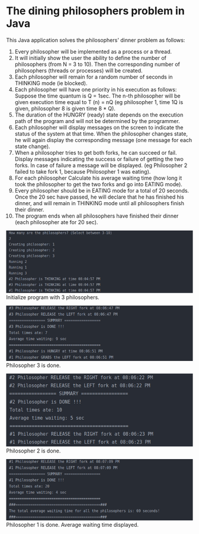# The dining philosophers problem in Java

This Java application solves the philosophers' dinner problem as follows:
1. Every philosopher will be implemented as a process or a thread.
2. It will initially show the user the ability to define the number of philosophers (from N = 3 to 10). Then the corresponding number of philosophers (threads or processes) will be created.
3. Each philosopher will remain for a random number of seconds in THINKING mode (ie blocked).
4. Each philosopher will have one priority in his execution as follows:
Suppose the time quantum is Q = 1sec. The n-th philosopher will be given execution time equal to T (n) = nQ 
(eg philosopher 1, time 1Q is given, philosopher 8 is given time 8 * Q). 
5. The duration of the HUNGRY (ready) state depends on the execution path of the program and will not be determined by the programmer. 
6. Each philosopher will display messages on the screen to indicate the status of the system at that time. When the philosopher changes 
state, he will again display the corresponding message (one message for each state change).
7. When a philosopher tries to get both forks, he can succeed or fail. Display messages indicating the success or failure 
of getting the two forks. In case of failure a message will be displayed. (eg Philosopher 2 failed to take fork 1, because Philosopher 1 was eating). 
8. For each philosopher Calculate his average waiting time (how long it took the philosopher to get the two forks and go into EATING mode). 
9. Every philosopher should be in EATING mode for a total of 20 seconds. Once the 20 sec have passed, he will declare that he 
has finished his dinner, and will remain in THINKING mode until all philosophers finish their dinner. 
10. The program ends when all philosophers have finished their dinner (each philosopher ate for 20 sec).

![Initialize program with 3 philosophers](./screenshots/init_program.png)  
Initialize program with 3 philosophers.

![Philosopher 3 is done](./screenshots/philosopher_3_done.png)  
Philosopher 3 is done.

![Philosopher 2 is done](./screenshots/philosopher_2_done.jpg)  
Philosopher 2 is done.

![Philosopher 1 is done.](./screenshots/philosopher_1_done.png)  
Philosopher 1 is done. Average waiting time displayed.
